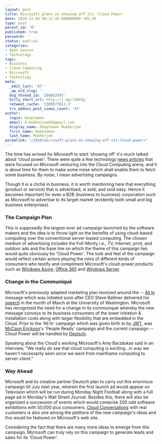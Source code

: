 ```yaml
---
layout: post
title: Microsoft plans on showing off its 'Cloud Power'
date: 2010-11-04 00:12:43.000000000 +05:30
type: post
parent_id: '0'
published: true
password: ''
status: publish
categories:
- Open Source
- Technology
tags:
- Business
- Cloud Computing
- Microsoft
- Technology
meta:
  _edit_last: '67'
  _wp_old_slug: ''
  dsq_thread_id: '166603787'
  bitly_short_url: http://j.mp/lG8P4g
  retweet_cache: '1309577611:1'
  trx_addons_post_views_count: '47'
author:
  login: Deeptaman
  email: d.mukherjee05@gmail.com
  display_name: Deeptaman Mukherjee
  first_name: Deeptaman
  last_name: Mukherjee
permalink: "/2010/microsoft-plans-on-showing-off-its-cloud-power/"
---
```

<p>The time has arrived for Microsoft to start 'showing off' it's much talked about 'cloud power'. There were quite a few technology <a href="http://www.advertisertalk.com/microsoft-outlines-opportunity-in-the-cloud-and-on-devices-at-professional-developers-conference-2010-2-16606.zhtml">news articles</a> that were focused on Microsoft venturing into the Cloud Computing arena; and it is about time for them to make some noise which shall enable them to fetch some business. By noise, I mean advertising campaigns. </p>
<p>Though it is a clich&eacute; in business, it is worth mentioning here that everything (product or service) that is advertised, is sold; and sold easy. Hence it becomes important for even a B2B (business to business) corporation such as Microsoft to advertise to its target market (evidently both small and big business enterprises).</p>

<h3>The Campaign Plan</h3>
<p>This is supposedly the largest-ever ad campaign launched by the software makers and the idea is to throw light on the benefits of using cloud-based computing over the conventional server-based computing. The chosen medium of advertising includes the Full-Monty i.e., TV, Internet, print, and outdoor ads and the base line on which the theme of this campaign lies would quite obviously be 'Cloud Power'. The look and feel of the campaign would reflect certain actors playing the roles of different kinds of consumers who testify and compliment Microsoft's cloud-power products such as <a href="http://www.microsoft.com/windowsazure/windowsazure/">Windows Azure</a>, <a href="http://office365.microsoft.com/en-US/online-services.aspx">Office 365</a> and <a href="http://www.microsoft.com/windowsserver2008/en/us/default.aspx">Windows Server</a>. </p>
<h3>Change in the Communiqu&eacute;</h3>
<p>Microsoft's previously adapted marketing plan revolved around the -- <a href="http://news.cnet.com/8301-13860_3-20005451-56.html">All In</a> message which was initiated soon after CEO Steve Ballmer delivered his <a href="http://news.cnet.com/8301-13860_3-10463930-56.html">speech</a> in the month of March at the University of Washington. Microsoft has recognized the need for a change in its communiqu&eacute; whereby the new message conveys to its business consumers of the lower initiation &amp; installation costs along with larger flexibility that are embedded in the Cloud. Prior to the 'All In' campaign which was given birth to by <a href="http://www.jwt.com/">JWT</a>, was <a href="http://www.mccann.com/">McCann Erickson</a>'s 'People Ready' campaign and the current campaign -- Cloud Power will be handled by <a href="http://www.deutschinc.com/">Deutsch</a>.</p>
<p>Speaking about the Cloud's working Microsoft's Amy Barzdukas said in an interview, "We really do see that cloud computing is exciting...in way we haven't necessarily seen since we went from mainframe computing to server-client." </p>
<h3>Way Ahead</h3>
<p>Microsoft and its creative partner Deutsch plan to carry out this enormous campaign till July next year, wherein the first launch ad would appear on Television which will be run during Monday Night Football along with a full page ad in Monday's Wall Street Journal. Besides this, there will also be organized a succession of events which would comprise 200 odd software exhibitions with 50,000 plus consumers.  <a href="http://www.microsoft.com/en-us/cloud/default.aspx#tab2-small">Cloud Conversations</a> with real customers is also one among the plethora of the new campaign's ideas and this would be featured on Microsoft's web site. </p>
<p>Considering the fact that there are many more ideas to emerge from this campaign, Microsoft can truly rely on this campaign to generate leads and sales for its 'Cloud Power'.</p>
